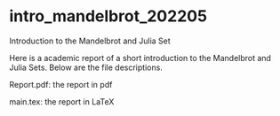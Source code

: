 # intro_mandelbrot_202205
Introduction to the Mandelbrot and Julia Set

Here is a academic report of a short introduction to the Mandelbrot and Julia Sets. Below are the file descriptions.

Report.pdf: the report in pdf

main.tex: the report in LaTeX
